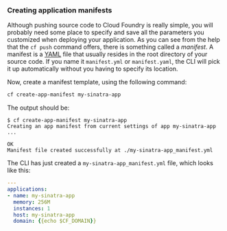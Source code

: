 ### Creating application manifests

Although pushing source code to Cloud Foundry is really simple, you will probably need some place to specify and save all the parameters you customized when deploying your application. As you can see from the help that the `cf push` command offers, there is something called a *manifest*. A manifest is a [YAML](http://yaml.org/) file that usually resides in the root directory of your source code. If you name it `manifest.yml` or `manifest.yaml`, the CLI will pick it up automatically without you having to specify its location.

Now, create a manifest template, using the following command:

```sh
cf create-app-manifest my-sinatra-app
```

The output should be:

```
$ cf create-app-manifest my-sinatra-app
Creating an app manifest from current settings of app my-sinatra-app ...

OK
Manifest file created successfully at ./my-sinatra-app_manifest.yml
```

The CLI has just created a `my-sinatra-app_manifest.yml` file, which looks like this:

```yaml
---
applications:
- name: my-sinatra-app
  memory: 256M
  instances: 1
  host: my-sinatra-app
  domain: {{echo $CF_DOMAIN}}
```
